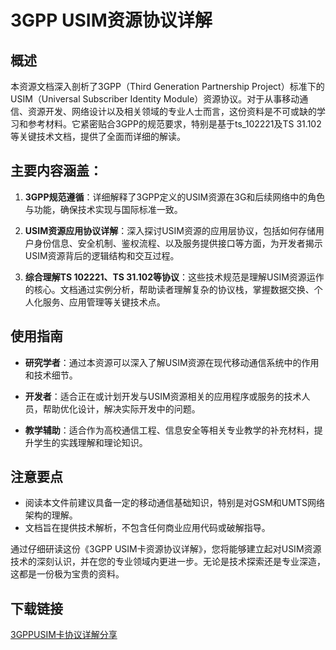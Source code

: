 # 3GPP USIM资源协议详解

## 概述

本资源文档深入剖析了3GPP（Third Generation Partnership Project）标准下的USIM（Universal Subscriber Identity Module）资源协议。对于从事移动通信、资源开发、网络设计以及相关领域的专业人士而言，这份资料是不可或缺的学习和参考材料。它紧密贴合3GPP的规范要求，特别是基于ts_102221及TS 31.102等关键技术文档，提供了全面而详细的解读。

## 主要内容涵盖：

1. **3GPP规范遵循**：详细解释了3GPP定义的USIM资源在3G和后续网络中的角色与功能，确保技术实现与国际标准一致。

2. **USIM资源应用协议详解**：深入探讨USIM资源的应用层协议，包括如何存储用户身份信息、安全机制、鉴权流程、以及服务提供接口等方面，为开发者揭示USIM资源背后的逻辑结构和交互过程。

3. **综合理解TS 102221、TS 31.102等协议**：这些技术规范是理解USIM资源运作的核心。文档通过实例分析，帮助读者理解复杂的协议栈，掌握数据交换、个人化服务、应用管理等关键技术点。

## 使用指南

- **研究学者**：通过本资源可以深入了解USIM资源在现代移动通信系统中的作用和技术细节。
  
- **开发者**：适合正在或计划开发与USIM资源相关的应用程序或服务的技术人员，帮助优化设计，解决实际开发中的问题。
  
- **教学辅助**：适合作为高校通信工程、信息安全等相关专业教学的补充材料，提升学生的实践理解和理论知识。

## 注意要点

- 阅读本文件前建议具备一定的移动通信基础知识，特别是对GSM和UMTS网络架构的理解。
- 文档旨在提供技术解析，不包含任何商业应用代码或破解指导。

通过仔细研读这份《3GPP USIM卡资源协议详解》，您将能够建立起对USIM资源技术的深刻认识，并在您的专业领域内更进一步。无论是技术探索还是专业深造，这都是一份极为宝贵的资料。

## 下载链接

[3GPPUSIM卡协议详解分享](https://pan.quark.cn/s/acf51966674e)